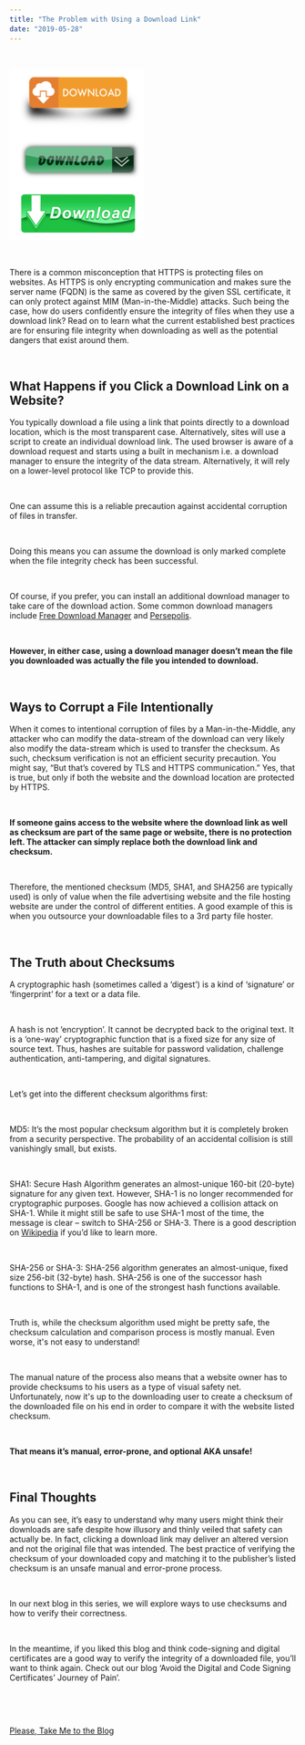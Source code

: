 ```yaml
---
title: "The Problem with Using a Download Link"
date: "2019-05-28"
---
```


 

![Download Links](/images/blog/Download-Links-3-236x300.png)

 

There is a common misconception that HTTPS is protecting files on websites. As HTTPS is only encrypting communication and makes sure the server name (FQDN) is the same as covered by the given SSL certificate, it can only protect against MIM (Man-in-the-Middle) attacks. Such being the case, how do users confidently ensure the integrity of files when they use a download link? Read on to learn what the current established best practices are for ensuring file integrity when downloading as well as the potential dangers that exist around them.

 

## **What Happens if you Click a Download Link on a Website?**

You typically download a file using a link that points directly to a download location, which is the most transparent case. Alternatively, sites will use a script to create an individual download link. The used browser is aware of a download request and starts using a built in mechanism i.e. a download manager to ensure the integrity of the data stream. Alternatively, it will rely on a lower-level protocol like TCP to provide this.

 

One can assume this is a reliable precaution against accidental corruption of files in transfer.

 

Doing this means you can assume the download is only marked complete when the file integrity check has been successful.

 

Of course, if you prefer, you can install an additional download manager to take care of the download action. Some common download managers include [Free Download Manager](https://www.freedownloadmanager.org/) and [Persepolis](https://persepolisdm.github.io/).

 

**However, in either case, using a download manager doesn’t mean the file you downloaded was actually the file you intended to download.**

 

## **Ways to Corrupt a File Intentionally**

When it comes to intentional corruption of files by a Man-in-the-Middle, any attacker who can modify the data-stream of the download can very likely also modify the data-stream which is used to transfer the checksum. As such, checksum verification is not an efficient security precaution. You might say, “But that’s covered by TLS and HTTPS communication.” Yes, that is true, but only if both the website and the download location are protected by HTTPS.

 

**If someone gains access to the website where the download link as well as checksum are part of the same page or website, there is no protection left. The attacker can simply replace both the download link and checksum.**

 

Therefore, the mentioned checksum (MD5, SHA1, and SHA256 are typically used) is only of value when the file advertising website and the file hosting website are under the control of different entities. A good example of this is when you outsource your downloadable files to a 3rd party file hoster.

 

## **The Truth about Checksums**

A cryptographic hash (sometimes called a ‘digest’) is a kind of ‘signature’ or ‘fingerprint’ for a text or a data file.

 

A hash is not ‘encryption’. It cannot be decrypted back to the original text. It is a ‘one-way’ cryptographic function that is a fixed size for any size of source text. Thus, hashes are suitable for password validation, challenge authentication, anti-tampering, and digital signatures.

 

Let’s get into the different checksum algorithms first:

 

MD5: It’s the most popular checksum algorithm but it is completely broken from a security perspective. The probability of an accidental collision is still vanishingly small, but exists.

 

SHA1: Secure Hash Algorithm generates an almost-unique 160-bit (20-byte) signature for any given text. However, SHA-1 is no longer recommended for cryptographic purposes. Google has now achieved a collision attack on SHA-1. While it might still be safe to use SHA-1 most of the time, the message is clear – switch to SHA-256 or SHA-3. There is a good description on [Wikipedia](http://en.wikipedia.org/wiki/SHA-1) if you’d like to learn more.

 

SHA-256 or SHA-3: SHA-256 algorithm generates an almost-unique, fixed size 256-bit (32-byte) hash. SHA-256 is one of the successor hash functions to SHA-1, and is one of the strongest hash functions available.

 

Truth is, while the checksum algorithm used might be pretty safe, the checksum calculation and comparison process is mostly manual. Even worse, it's not easy to understand!

 

The manual nature of the process also means that a website owner has to provide checksums to his users as a type of visual safety net. Unfortunately, now it's up to the downloading user to create a checksum of the downloaded file on his end in order to compare it with the website listed checksum.

 

**That means it’s manual, error-prone, and optional AKA unsafe!**

 

## **Final Thoughts**

As you can see, it’s easy to understand why many users might think their downloads are safe despite how illusory and thinly veiled that safety can actually be. In fact, clicking a download link may deliver an altered version and not the original file that was intended. The best practice of verifying the checksum of your downloaded copy and matching it to the publisher’s listed checksum is an unsafe manual and error-prone process.

 

In our next blog in this series, we will explore ways to use checksums and how to verify their correctness.

 

In the meantime, if you liked this blog and think code-signing and digital certificates are a good way to verify the integrity of a downloaded file, you’ll want to think again. Check out our blog ‘Avoid the Digital and Code Signing Certificates’ Journey of Pain’.

 

 

[Please, Take Me to the Blog](https://www.codenotary.io/avoid-the-digital-and-code-signing-certificates-journey-of-pain/)
